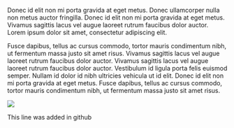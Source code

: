 Donec id elit non mi porta gravida at eget metus. Donec ullamcorper nulla non metus auctor fringilla. Donec id elit non mi porta gravida at eget metus. Vivamus sagittis lacus vel augue laoreet rutrum faucibus dolor auctor. Lorem ipsum dolor sit amet, consectetur adipiscing elit.

Fusce dapibus, tellus ac cursus commodo, tortor mauris condimentum nibh, ut fermentum massa justo sit amet risus. Vivamus sagittis lacus vel augue laoreet rutrum faucibus dolor auctor. Vivamus sagittis lacus vel augue laoreet rutrum faucibus dolor auctor. Vestibulum id ligula porta felis euismod semper. Nullam id dolor id nibh ultricies vehicula ut id elit. Donec id elit non mi porta gravida at eget metus. Fusce dapibus, tellus ac cursus commodo, tortor mauris condimentum nibh, ut fermentum massa justo sit amet risus.

![](https://i.imgur.com/TR4BQuY.jpg)

This line was added in github
